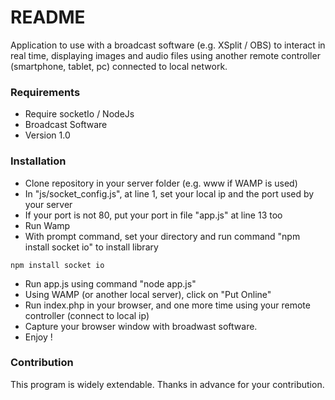 # README #

Application to use with a broadcast software (e.g. XSplit / OBS) to interact in real time, displaying images and audio files using another remote controller (smartphone, tablet, pc) connected to local network.

### Requirements ###

* Require socketIo / NodeJs
* Broadcast Software
* Version 1.0

### Installation ###

* Clone repository in your server folder (e.g. www if WAMP is used)
* In "js/socket_config.js", at line 1, set your local ip and the port used by your server
* If your port is not 80, put your port in file "app.js" at line 13 too
* Run Wamp
* With prompt command, set your directory and run command "npm install socket io" to install library
```
npm install socket io
```
* Run app.js using command "node app.js"
* Using WAMP (or another local server), click on "Put Online"
* Run index.php in your browser, and one more time using your remote controller (connect to local ip)
* Capture your browser window with broadwast software.
* Enjoy !

### Contribution ###

This program is widely extendable. Thanks in advance for your contribution.
